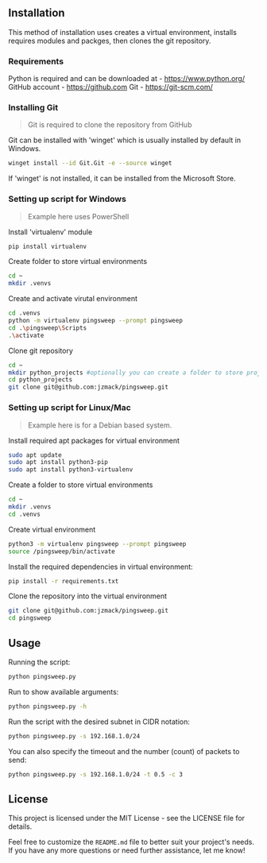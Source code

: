 ## Installation

This method of installation uses creates a virtual environment, installs requires modules and packges, then clones the git repository.

### Requirements

Python is required and can be downloaded at - https://www.python.org/
GitHub account - https://github.com
Git - https://git-scm.com/

### Installing Git
> Git is required to clone the repository from GitHub

Git can be installed with 'winget' which is usually installed by default in Windows.
```sh
winget install --id Git.Git -e --source winget
```
If 'winget' is not installed, it can be installed from the Microsoft Store.

### Setting up script for Windows
> Example here uses PowerShell

Install 'virtualenv' module
```sh
pip install virtualenv
```
Create folder to store virtual environments
```sh
cd ~
mkdir .venvs
```
Create and activate virutal environment
```sh
cd .venvs
python -m virtualenv pingsweep --prompt pingsweep
cd .\pingsweep\Scripts
.\activate
```
Clone git repository
```sh
cd ~
mkdir python_projects #optionally you can create a folder to store project
cd python_projects
git clone git@github.com:jzmack/pingsweep.git
```
### Setting up script for Linux/Mac
> Example here is for a Debian based system.

Install required apt packages for virtual environment
```sh
sudo apt update
sudo apt install python3-pip
sudo apt install python3-virtualenv
```
Create a folder to store virtual environments
```sh
cd ~
mkdir .venvs
cd .venvs
```
Create virtual environment
```sh
python3 -m virtualenv pingsweep --prompt pingsweep
source /pingsweep/bin/activate
```
Install the required dependencies in virtual environment:
```sh
pip install -r requirements.txt
```
Clone the repository into the virtual environment
```sh
git clone git@github.com:jzmack/pingsweep.git
cd pingsweep
```

## Usage

Running the script:
```sh
python pingsweep.py
```
Run to show available arguments:
```sh
python pingsweep.py -h
```
Run the script with the desired subnet in CIDR notation:
```sh
python pingsweep.py -s 192.168.1.0/24
```
You can also specify the timeout and the number (count) of packets to send:
```sh
python pingsweep.py -s 192.168.1.0/24 -t 0.5 -c 3
```
## License

This project is licensed under the MIT License - see the LICENSE file for details.

Feel free to customize the `README.md` file to better suit your project's needs. If you have any more questions or need further assistance, let me know!